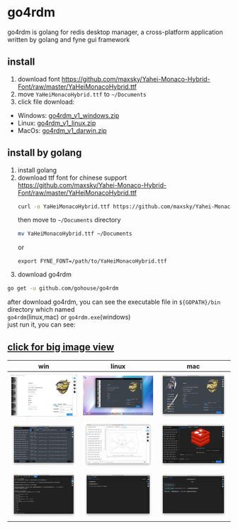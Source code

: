 # go4rdm
go4rdm is golang for redis desktop manager, a cross-platform application written by golang and fyne gui framework

## install
1. download font https://github.com/maxsky/Yahei-Monaco-Hybrid-Font/raw/master/YaHeiMonacoHybrid.ttf  
2. move `YaHeiMonacoHybrid.ttf` to `~/Documents`  
3. click file download:  
- Windows: [go4rdm_v1_windows.zip](http://47.96.235.53:18888/down/JKhazlzGYEts)  
- Linux:   [go4rdm_v1_linux.zip](http://47.96.235.53:18888/down/cL2OuPgZFYE2)  
- MacOs:   [go4rdm_v1_darwin.zip](http://47.96.235.53:18888/down/C3JgdAQCjDKz)  

## install by golang
1. install golang  
2. download ttf font for chinese support  
    https://github.com/maxsky/Yahei-Monaco-Hybrid-Font/raw/master/YaHeiMonacoHybrid.ttf
    ```sh
    curl -o YaHeiMonacoHybrid.ttf https://github.com/maxsky/Yahei-Monaco-Hybrid-Font/raw/master/YaHeiMonacoHybrid.ttf  
    ```
    then move to `~/Documents` directory  
    ```sh
    mv YaHeiMonacoHybrid.ttf ~/Documents
    ```
    or
    ```shell script
    export FYNE_FONT=/path/to/YaHeiMonacoHybrid.ttf  
    ```
3. download go4rdm  
```sh
go get -u github.com/gohouse/go4rdm
```

after download go4rdm, you can see the executable file in `${GOPATH}/bin` directory which named  
`go4rdm`(linux,mac) or `go4rdm.exe`(windows)  
just run it, you can see:  

## [click for big image view](./assets/readme.md)  

win | linux | mac  
---|---|---  
![](assets/1.jpg) | ![](assets/2.jpg) | ![](assets/3.jpg)  
![](assets/4.jpg) | ![](assets/5.jpg) | ![](assets/6.jpg)  
![](assets/7.jpg) | ![](assets/8.jpg) | ![](assets/9.jpg)  
